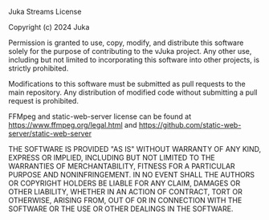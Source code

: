 Juka Streams License

Copyright (c) 2024 Juka

Permission is granted to use, copy, modify, and distribute this software solely for the purpose of contributing to the vJuka project. Any other use, including but not limited to incorporating this software into other projects, is strictly prohibited.

Modifications to this software must be submitted as pull requests to the main repository. Any distribution of modified code without submitting a pull request is prohibited.

FFMpeg and static-web-server license can be found at https://www.ffmpeg.org/legal.html and https://github.com/static-web-server/static-web-server

THE SOFTWARE IS PROVIDED "AS IS" WITHOUT WARRANTY OF ANY KIND, EXPRESS OR IMPLIED, INCLUDING BUT NOT LIMITED TO THE WARRANTIES OF MERCHANTABILITY, FITNESS FOR A PARTICULAR PURPOSE AND NONINFRINGEMENT. IN NO EVENT SHALL THE AUTHORS OR COPYRIGHT HOLDERS BE LIABLE FOR ANY CLAIM, DAMAGES OR OTHER LIABILITY, WHETHER IN AN ACTION OF CONTRACT, TORT OR OTHERWISE, ARISING FROM, OUT OF OR IN CONNECTION WITH THE SOFTWARE OR THE USE OR OTHER DEALINGS IN THE SOFTWARE.   